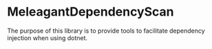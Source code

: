 # MeleagantDependencyScan

The purpose of this library is to provide tools to facilitate dependency injection when using dotnet.
